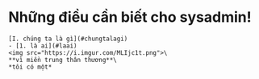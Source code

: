 # Những điều cần biết cho sysadmin!
```
[I. chúng ta là gì](#chungtalagi)
- [1. là ai](#laai)
<img src="https://i.imgur.com/MLIjc1t.png">\
**vì miền trung thân thương**\
*tôi có một*
```